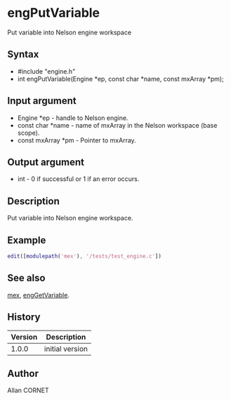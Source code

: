 # engPutVariable

Put variable into Nelson engine workspace

## Syntax

- #include "engine.h"
- int engPutVariable(Engine *ep, const char *name, const mxArray \*pm);

## Input argument

- Engine \*ep - handle to Nelson engine.
- const char \*name - name of mxArray in the Nelson workspace (base scope).
- const mxArray \*pm - Pointer to mxArray.

## Output argument

- int - 0 if successful or 1 if an error occurs.

## Description

  <p>Put variable into Nelson engine workspace.</p>

## Example

```matlab
edit([modulepath('mex'), '/tests/test_engine.c'])
```

## See also

[mex](mex.md), [engGetVariable](engGetVariable.md).

## History

| Version | Description     |
| ------- | --------------- |
| 1.0.0   | initial version |

## Author

Allan CORNET

